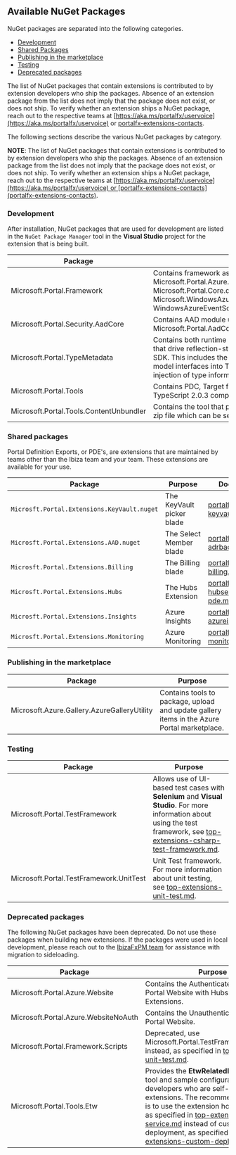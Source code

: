 <a name="available-nuget-packages"></a>
## Available NuGet Packages

NuGet packages are separated into the following categories.

* [Development](#development)
* [Shared Packages](#shared-packages)
* [Publishing in the marketplace](#publishing-in-the-marketplace)
* [Testing](#testing)
* [Deprecated packages](#deprecated-packages)

The list of NuGet packages that contain extensions is contributed to by extension developers who ship the packages. Absence of an extension package from the list does not imply that the package does not exist, or does not ship. To verify whether an extension ships a NuGet package, reach out to the respective teams at  [https://aka.ms/portalfx/uservoice](https://aka.ms/portalfx/uservoice)  or [portalfx-extensions-contacts](portalfx-extensions-contacts).

The following sections describe the various NuGet packages by category.

**NOTE**: The list of NuGet packages that contain extensions is contributed to by extension developers who ship the packages. Absence of an extension package from the list does not imply that the package does not exist, or does not ship. To verify whether an extension ships a NuGet package, reach out to the respective teams at [https://aka.ms/portalfx/uservoice](https://aka.ms/portalfx/uservoice) or [portalfx-extensions-contacts](portalfx-extensions-contacts).

<a name="available-nuget-packages-development"></a>
### Development

After installation, NuGet packages that are used for development are listed in the `NuGet Package Manager` tool in the **Visual Studio** project for the extension that is being built.
   
| Package | Purpose | 
| ------- | ------- |
| Microsoft.Portal.Framework | Contains framework assemblies Microsoft.Portal.Azure.dll, Microsoft.Portal.Core.dll,Microsoft.Portal.Framework.dll, Microsoft.WindowsAzure.ServiceRuntime.dll and WindowsAzureEventSource.dll.  |
| Microsoft.Portal.Security.AadCore | Contains AAD module used for auth Microsoft.Portal.AadCore.dll | 
| Microsoft.Portal.TypeMetadata  | Contains both runtime and compile time components that drive reflection-style features for the Azure Portal SDK.  This includes the compile time generation of C# model interfaces into TypeScript interfaces, and the injection of type information into the portal at runtime. | 
| Microsoft.Portal.Tools | Contains PDC, Target files (.target) , [Definition files](portalfx-extensions-glossary-onboarding.md) and TypeScript 2.0.3 compiler. | 
| Microsoft.Portal.Tools.ContentUnbundler | Contains the tool that packages an extension UI into a zip file which can be served by the hosting service. | 

<a name="available-nuget-packages-shared-packages"></a>
### Shared packages

Portal Definition Exports, or PDE's, are extensions that are maintained by teams other than the Ibiza team and your team. These extensions are available for your use.

| Package                                     | Purpose                   | Document |
| ------------------------------------------- | ------------------------- | -------- |
| `Microsft.Portal.Extensions.KeyVault.nuget` | The KeyVault picker blade | [portalfx-pde-keyvault.md](portalfx-pde-keyvault.md) |
| `Microsft.Portal.Extensions.AAD.nuget     ` | The Select Member blade   | [portalfx-pde-adrbac.md](portalfx-pde-adrbac.md) |
| `Microsft.Portal.Extensions.Billing`        | The Billing blade         | [portalfx-pde-billing.md](portalfx-pde-billing.md) |
| `Microsft.Portal.Extensions.Hubs`           | The Hubs Extension        | [portalfx-hubsextension-pde.md](portalfx-hubsextension-pde.md) |
| `Microsft.Portal.Extensions.Insights`       | Azure Insights            | [portalfx-pde-azureinsights.md](portalfx-pde-azureinsights.md) |
| `Microsft.Portal.Extensions.Monitoring`     | Azure Monitoring          | [portalfx-pde-monitoring.md](portalfx-pde-monitoring.md) |

<a name="available-nuget-packages-publishing-in-the-marketplace"></a>
### Publishing in the marketplace

| Package | Purpose | 
| ------- | ------- |
| Microsoft.Azure.Gallery.AzureGalleryUtility | Contains tools to package, upload and update gallery items in the Azure Portal marketplace. | 

<a name="available-nuget-packages-testing"></a>
### Testing

| Package | Purpose | 
| ------- | ------- |
| Microsoft.Portal.TestFramework | Allows use of UI-based test cases with **Selenium** and **Visual Studio**. For more information about using the test framework, see [top-extensions-csharp-test-framework.md](top-extensions-csharp-test-framework.md). | 
| Microsoft.Portal.TestFramework.UnitTest | Unit Test framework. For more information about unit testing,  see [top-extensions-unit-test.md](top-extensions-unit-test.md). | 

<a name="available-nuget-packages-deprecated-packages"></a>
### Deprecated packages

The following NuGet packages have been deprecated. Do not use these packages when building new extensions. If the packages were used in local development, please reach out to the <a href="mailto:IbizaFxPM@microsoft.com?subject=Migration to Sideloading">IbizaFxPM team</a> for assistance with migration to sideloading.

| Package | Purpose | 
| ------- | ------- |
| Microsoft.Portal.Azure.Website | Contains the Authenticated Developer Portal Website with Hubs and Billing Extensions. | 
| Microsoft.Portal.Azure.WebsiteNoAuth | Contains the Unauthenticated Developer Portal Website. | 
| Microsoft.Portal.Framework.Scripts | Deprecated, use Microsoft.Portal.TestFramework.UnitTest instead, as specified in  [top-extensions-unit-test.md](top-extensions-unit-test.md).  | 
| Microsoft.Portal.Tools.Etw | Provides the **EtwRelatedFilesUtility.exe** tool and sample configurations for developers who are self-hosting extensions. The recommended practice is to use the extension hosting service as specified in [top-extensions-hosting-service.md](top-extensions-hosting-service.md) instead of custom deployment, as specified in [top-extensions-custom-deployment.md](top-extensions-custom-deployment.md).  | 

